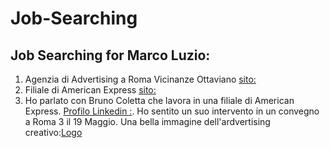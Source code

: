 # Job-Searching
Job Searching for Marco Luzio:
------------------------------

1. Agenzia di Advertising a Roma Vicinanze Ottaviano [sito:](http://www.alanadvantage.net/)
2. Filiale di American Express [sito:](https://www.americanexpress.com/it/content/about-american-express.html?inav=it_sitefooter_about)
3. Ho parlato con Bruno Coletta che lavora in una filiale di American Express. [Profilo Linkedin :](https://www.linkedin.com/in/brunocoletta/). Ho sentito un suo intervento in un convegno a Roma 3 il 19 Maggio. Una bella immagine dell'ardvertising creativo:[Logo](logo_advertising.png)
